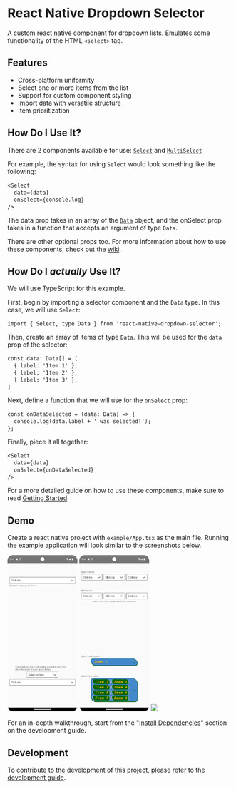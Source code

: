 # React Native Dropdown Selector

A custom react native component for dropdown lists. Emulates some functionality of the HTML `<select>` tag.

## Features

- Cross-platform uniformity
- Select one or more items from the list
- Support for custom component styling
- Import data with versatile structure
- Item prioritization

## How Do I Use It?

There are 2 components available for use:
[`Select`](https://github.com/rhventures/react-native-dropdown-selector/wiki/Select)
and
[`MultiSelect`](https://github.com/rhventures/react-native-dropdown-selector/wiki/MultiSelect)

For example, the syntax for using `Select` would look something like the following:
```tsx
<Select
  data={data}
  onSelect={console.log}
/>
```
The data prop takes in an array of the [`Data`](https://github.com/rhventures/react-native-dropdown-selector/wiki/Data) object, and the onSelect prop takes in a function that accepts an argument of type `Data`.

There are other optional props too. For more information about how to use these components, check out the
[wiki](https://github.com/rhventures/react-native-dropdown-selector/wiki).

## How Do I *actually* Use It?

We will use TypeScript for this example.

First, begin by importing a selector component and the `Data` type. In this case, we will use `Select`:
```tsx
import { Select, type Data } from 'react-native-dropdown-selector';
```
Then, create an array of items of type `Data`. This will be used for the `data` prop of the selector:
```tsx
const data: Data[] = [
  { label: 'Item 1' },
  { label: 'Item 2' },
  { label: 'Item 3' },
]
```
Next, define a function that we will use for the `onSelect` prop:
```tsx
const onDataSelected = (data: Data) => {
  console.log(data.label + ' was selected!');
};
```
Finally, piece it all together:
```tsx
<Select
  data={data}
  onSelect={onDataSelected}
/>
```
For a more detailed guide on how to use these components, make sure to read [Getting Started](https://github.com/rhventures/react-native-dropdown-selector/wiki/Getting-Started).

## Demo

Create a react native project with `example/App.tsx` as the main file. Running the example application will look similar to the screenshots below.

<img src="assets/demo-top.png" height="350px" />
<img src="assets/demo-bottom.png" height="350px" />
<img src="assets/demo-interaction.gif" height="350px" />

For an in-depth walkthrough, start from the "[Install Dependencies](https://github.com/rhventures/react-native-dropdown-selector/wiki/Development#install-dependencies)" section on the development guide.

## Development

To contribute to the development of this project, please refer to the [development guide](https://github.com/rhventures/react-native-dropdown-selector/wiki/Development).
